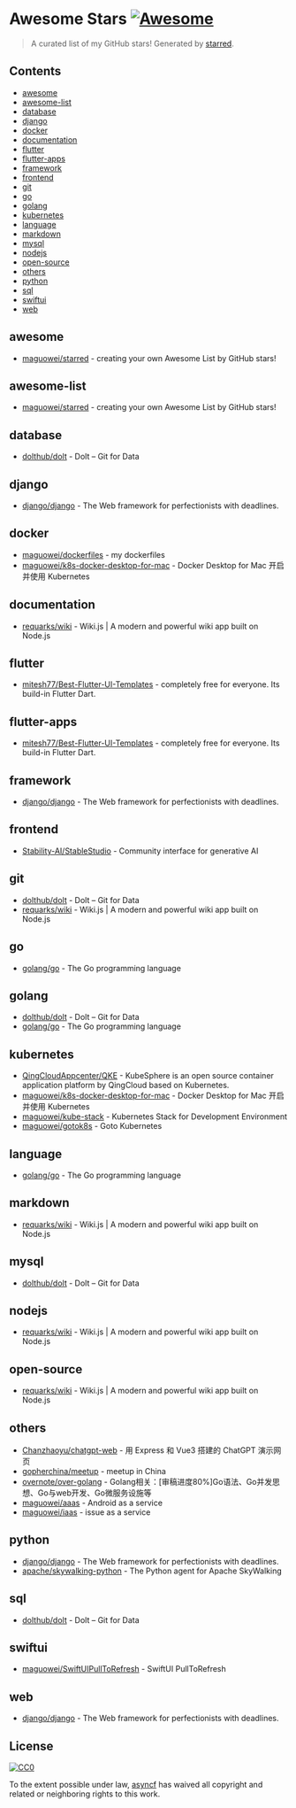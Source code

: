 <!--lint disable awesome-contributing awesome-license awesome-list-item match-punctuation no-repeat-punctuation no-undefined-references awesome-spell-check-->
# Awesome Stars [![Awesome](https://awesome.re/badge.svg)](https://github.com/sindresorhus/awesome)

> A curated list of my GitHub stars! Generated by [starred](https://github.com/maguowei/starred).

## Contents

- [awesome](#awesome)
- [awesome-list](#awesome-list)
- [database](#database)
- [django](#django)
- [docker](#docker)
- [documentation](#documentation)
- [flutter](#flutter)
- [flutter-apps](#flutter-apps)
- [framework](#framework)
- [frontend](#frontend)
- [git](#git)
- [go](#go)
- [golang](#golang)
- [kubernetes](#kubernetes)
- [language](#language)
- [markdown](#markdown)
- [mysql](#mysql)
- [nodejs](#nodejs)
- [open-source](#open-source)
- [others](#others)
- [python](#python)
- [sql](#sql)
- [swiftui](#swiftui)
- [web](#web)

## awesome 

- [maguowei/starred](https://github.com/maguowei/starred) - creating your own Awesome List by GitHub stars!

## awesome-list 

- [maguowei/starred](https://github.com/maguowei/starred) - creating your own Awesome List by GitHub stars!

## database 

- [dolthub/dolt](https://github.com/dolthub/dolt) - Dolt – Git for Data

## django 

- [django/django](https://github.com/django/django) - The Web framework for perfectionists with deadlines.

## docker 

- [maguowei/dockerfiles](https://github.com/maguowei/dockerfiles) - my dockerfiles
- [maguowei/k8s-docker-desktop-for-mac](https://github.com/maguowei/k8s-docker-desktop-for-mac) - Docker Desktop for Mac 开启并使用 Kubernetes

## documentation 

- [requarks/wiki](https://github.com/requarks/wiki) - Wiki.js | A modern and powerful wiki app built on Node.js

## flutter 

- [mitesh77/Best-Flutter-UI-Templates](https://github.com/mitesh77/Best-Flutter-UI-Templates) - completely free for everyone. Its build-in Flutter Dart.

## flutter-apps 

- [mitesh77/Best-Flutter-UI-Templates](https://github.com/mitesh77/Best-Flutter-UI-Templates) - completely free for everyone. Its build-in Flutter Dart.

## framework 

- [django/django](https://github.com/django/django) - The Web framework for perfectionists with deadlines.

## frontend 

- [Stability-AI/StableStudio](https://github.com/Stability-AI/StableStudio) - Community interface for generative AI

## git 

- [dolthub/dolt](https://github.com/dolthub/dolt) - Dolt – Git for Data
- [requarks/wiki](https://github.com/requarks/wiki) - Wiki.js | A modern and powerful wiki app built on Node.js

## go 

- [golang/go](https://github.com/golang/go) - The Go programming language

## golang 

- [dolthub/dolt](https://github.com/dolthub/dolt) - Dolt – Git for Data
- [golang/go](https://github.com/golang/go) - The Go programming language

## kubernetes 

- [QingCloudAppcenter/QKE](https://github.com/QingCloudAppcenter/QKE) - KubeSphere is an open source container application platform by QingCloud based on Kubernetes.
- [maguowei/k8s-docker-desktop-for-mac](https://github.com/maguowei/k8s-docker-desktop-for-mac) - Docker Desktop for Mac 开启并使用 Kubernetes
- [maguowei/kube-stack](https://github.com/maguowei/kube-stack) - Kubernetes Stack for Development Environment
- [maguowei/gotok8s](https://github.com/maguowei/gotok8s) - Goto Kubernetes

## language 

- [golang/go](https://github.com/golang/go) - The Go programming language

## markdown 

- [requarks/wiki](https://github.com/requarks/wiki) - Wiki.js | A modern and powerful wiki app built on Node.js

## mysql 

- [dolthub/dolt](https://github.com/dolthub/dolt) - Dolt – Git for Data

## nodejs 

- [requarks/wiki](https://github.com/requarks/wiki) - Wiki.js | A modern and powerful wiki app built on Node.js

## open-source 

- [requarks/wiki](https://github.com/requarks/wiki) - Wiki.js | A modern and powerful wiki app built on Node.js

## others 

- [Chanzhaoyu/chatgpt-web](https://github.com/Chanzhaoyu/chatgpt-web) - 用 Express 和  Vue3 搭建的 ChatGPT 演示网页
- [gopherchina/meetup](https://github.com/gopherchina/meetup) - meetup in China
- [overnote/over-golang](https://github.com/overnote/over-golang) - Golang相关：[审稿进度80%]Go语法、Go并发思想、Go与web开发、Go微服务设施等
- [maguowei/aaas](https://github.com/maguowei/aaas) - Android as a service
- [maguowei/iaas](https://github.com/maguowei/iaas) - issue as a service

## python 

- [django/django](https://github.com/django/django) - The Web framework for perfectionists with deadlines.
- [apache/skywalking-python](https://github.com/apache/skywalking-python) - The Python agent for Apache SkyWalking

## sql 

- [dolthub/dolt](https://github.com/dolthub/dolt) - Dolt – Git for Data

## swiftui 

- [maguowei/SwiftUIPullToRefresh](https://github.com/maguowei/SwiftUIPullToRefresh) - SwiftUI PullToRefresh

## web 

- [django/django](https://github.com/django/django) - The Web framework for perfectionists with deadlines.


## License

[![CC0](http://mirrors.creativecommons.org/presskit/buttons/88x31/svg/cc-zero.svg)](https://creativecommons.org/publicdomain/zero/1.0/)

To the extent possible under law, [asyncf](https://github.com/asyncf) has waived all copyright and related or neighboring rights to this work.

